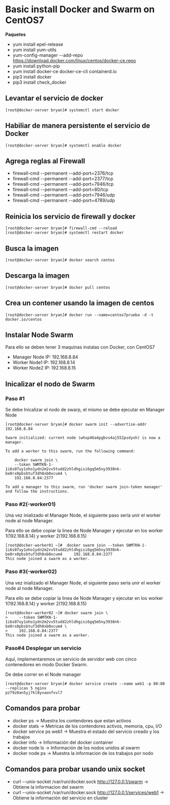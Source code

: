 # Basic install Docker and Swarm on CentOS7

**Paquetes**

* []() yum install epel-release
* []() yum install yum-utils
* []() yum-config-manager --add-repo https://download.docker.com/linux/centos/docker-ce.repo
* []() yum install python-pip
* []() yum install docker-ce docker-ce-cli containerd.io
* []() pip3 install docker 
* []() pip3 install check_docker

## Levantar el servicio de docker
```
[root@docker-server bryan]# systemctl start docker
```
## Habiliar de manera persistente el servicio de Docker
```
[root@docker-server bryan]# systemctl enable docker
```

## Agrega reglas al Firewall

* []() firewall-cmd --permanent --add-port=2376/tcp
* []() firewall-cmd --permanent --add-port=2377/tcp
* []() firewall-cmd --permanent --add-port=7946/tcp
* []() firewall-cmd --permanent --add-port=80/tcp
* []() firewall-cmd --permanent --add-port=7946/udp
* []() firewall-cmd --permanent --add-port=4789/udp

## Reinicia los servicio de firewall y docker
```
[root@docker-server bryan]# firewall-cmd --reload
[root@docker-server bryan]# systemctl restart docker
```

## Busca la imagen
```
[root@docker-server bryan]# docker search centos
```
## Descarga la imagen
```
[root@docker-server bryan]# docker pull centos
```

## Crea un contener usando la imagen de centos
```
[root@docker-server bryan]# docker run --name=centos7prueba -d -t docker.io/centos
```

## Instalar Node Swarm

Para ello se deben tener 3 maquinas instalas con Docker, con CentOS7

* []() Manager Node IP: 192.168.8.84
* []() Worker Node1 IP:  192.168.8.14
* []() Worker Node2 IP:  192.168.8.15

## Inicalizar el nodo de Swarm

### Paso #1

Se debe Inicalizar el nodo de swarp, el mismo se debe ejecutar en Manager Node

```
[root@docker-server bryan]# docker swarm init --advertise-addr 192.168.8.84

Swarm initialized: current node (whxp46a4pgbvs4aj552psdyxh) is now a manager.

To add a worker to this swarm, run the following command:

    docker swarm join \
    --token SWMTKN-1-1i6s07uy1oho1ydn2m2vv5tudd2zhldhgisi6gq5m5ny3938nk-be0rx0pbsbtuf3dh0xb0xcum4 \
    192.168.8.84:2377

To add a manager to this swarm, run 'docker swarm join-token manager' and follow the instructions.
```
### Paso #2(-worker01)

Una vez inializado el Manager Node, el siguiente paso sería unir el worker node al node Manager.

Para ello se debe copiar la linea de Node Manager y ejecutar en los worker 1(192.168.8.14) y worker 2(192.168.8.15)

```
[root@docker-worker01 ~]#  docker swarm join --token SWMTKN-1-1i6s07uy1oho1ydn2m2vv5tudd2zhldhgisi6gq5m5ny3938nk-be0rx0pbsbtuf3dh0xb0xcum4     192.168.8.84:2377
This node joined a swarm as a worker.
```

### Paso #3(-worker02)

Una vez inializado el Manager Node, el siguiente paso sería unir el worker node al node Manager.

Para ello se debe copiar la linea de Node Manager y ejecutar en los worker 1(192.168.8.14) y worker 2(192.168.8.15)

```
[root@docker-worker02 ~]# docker swarm join \
>     --token SWMTKN-1-1i6s07uy1oho1ydn2m2vv5tudd2zhldhgisi6gq5m5ny3938nk-be0rx0pbsbtuf3dh0xb0xcum4 \
>     192.168.8.84:2377
This node joined a swarm as a worker.
```
### Paso#4 Desplegar un servicio

Aquí, implementaremos un servicio de servidor web con  cinco contenedores en modo Docker Swarm.

De debe correr en el Node manager

```
[root@docker-server bryan]# docker service create --name web1 -p 80:80 --replicas 5 nginx
pzf9z0an5yj7kl8yvaonfvvl7
```

## Comandos para probar

* []() docker ps -> Muestra los contendores que estan activos
* []() docker stats ->  Metricas de los contendores activos, memoria, cpu, I/O
* []() docker service  ps web1 -> Muestra el estado del servicio creado y los trabajos
* []() docker info -> Información del docker container
* []() docker node ls -> Información de los nodos unidos al swarm
* []() docker node ps -> Muestra la informacion de los trabajos por nodo

## Comandos para probar usando unix socket 

* []() curl --unix-socket /var/run/docker.sock http://127.0.0.1/swarm -> Obtiene la informacion del swarm
* []() curl --unix-socket /var/run/docker.sock http://127.0.0.1/services/web1 -> Obtiene la información del servicio en cluster









